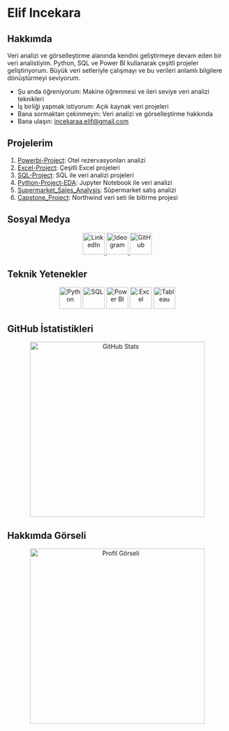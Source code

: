 # Elif Incekara

## Hakkımda
Veri analizi ve görselleştirme alanında kendini geliştirmeye devam eden bir veri analistiyim. Python, SQL ve Power BI kullanarak çeşitli projeler geliştiriyorum. Büyük veri setleriyle çalışmayı ve bu verileri anlamlı bilgilere dönüştürmeyi seviyorum.

- Şu anda öğreniyorum: Makine öğrenmesi ve ileri seviye veri analizi teknikleri
- İş birliği yapmak istiyorum: Açık kaynak veri projeleri
- Bana sormaktan çekinmeyin: Veri analizi ve görselleştirme hakkında
- Bana ulaşın: incekaraa.elif@gmail.com

## Projelerim
1. [Powerbi-Project](https://github.com/elifincekara/Powerbi-Project): Otel rezervasyonları analizi
2. [Excel-Project](https://github.com/elifincekara/Excel-Project): Çeşitli Excel projeleri
3. [SQL-Project](https://github.com/elifincekara/SQL-Project): SQL ile veri analizi projeleri
4. [Python-Project-EDA](https://github.com/elifincekara/Python-Project-EDA): Jupyter Notebook ile veri analizi
5. [Supermarket_Sales_Analysis](https://github.com/elifincekara/Supermarket_Sales_Analysis): Süpermarket satış analizi
6. [Capstone_Project](https://github.com/elifincekara/Capstone_Project): Northwind veri seti ile bitirme projesi

## Sosyal Medya
<div align="center">
  <a href="https://www.linkedin.com/in/elifincekara">
    <img src="https://link-to-your-image.com/linkedin-icon.png" alt="LinkedIn" width="50"/>
  </a>
  <a href="https://ideogram.com/elifincekara">
    <img src="https://link-to-your-image.com/ideogram-icon.png" alt="Ideogram" width="50"/>
  </a>
  <a href="https://github.com/elifincekara">
    <img src="https://link-to-your-image.com/github-icon.png" alt="GitHub" width="50"/>
  </a>
</div>

## Teknik Yetenekler
<div align="center">
  <img src="https://link-to-your-image.com/python-icon.png" alt="Python" width="50"/>
  <img src="https://link-to-your-image.com/sql-icon.png" alt="SQL" width="50"/>
  <img src="https://link-to-your-image.com/power-bi-icon.png" alt="Power BI" width="50"/>
  <img src="https://link-to-your-image.com/excel-icon.png" alt="Excel" width="50"/>
  <img src="https://link-to-your-image.com/tableau-icon.png" alt="Tableau" width="50"/>
</div>

## GitHub İstatistikleri
<div align="center">
  <img src="https://link-to-your-image.com/github-stats-banner.png" alt="GitHub Stats" width="400"/>
</div>

## Hakkımda Görseli
<div align="center">
  <img src="/mnt/data/Ekran görüntüsü 2024-05-06 211512.png" alt="Profil Görseli" width="400"/>
</div>

